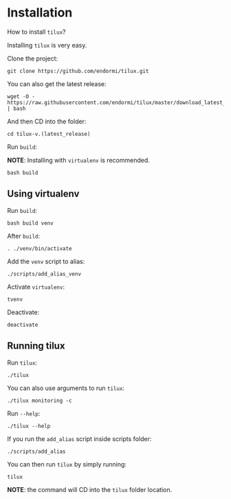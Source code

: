 # Installation

How to install `tilux`?

Installing `tilux` is very easy.

Clone the project:

```
git clone https://github.com/endormi/tilux.git
```

You can also get the latest release:

```
wget -O - https://raw.githubusercontent.com/endormi/tilux/master/download_latest_release | bash
```

And then CD into the folder:

```
cd tilux-v.(latest_release)
```

Run `build`:

**NOTE**: Installing with `virtualenv` is recommended.

```
bash build
```

## Using virtualenv

Run `build`:

```
bash build venv
```

After `build`:

```
. ./venv/bin/activate
```

Add the `venv` script to alias:

```
./scripts/add_alias_venv
```

Activate `virtualenv`:

```
tvenv
```

Deactivate:

```
deactivate
```

## Running tilux

Run `tilux`:

```
./tilux
```

You can also use arguments to run `tilux`:

```
./tilux monitoring -c
```

Run `--help`:

```
./tilux --help
```

If you run the `add_alias` script inside scripts folder:

```
./scripts/add_alias
```

You can then run `tilux` by simply running:

```
tilux
```

**NOTE**: the command will CD into the `tilux` folder location.
